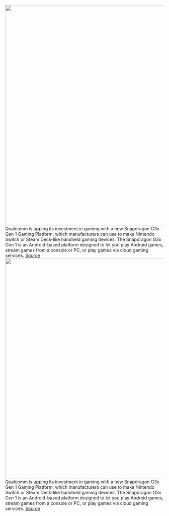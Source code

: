 <img src='https://cdn.vox-cdn.com/thumbor/Ts73nuBFKL4c3ripBg3yZOv9hLQ=/0x0:5625x3750/1200x800/filters:focal(2363x1425:3263x2325)/cdn.vox-cdn.com/uploads/chorus_image/image/70217072/Snapdragon_G3x_gen_1_Handheld_Gaming_Lifestyle_2.0.jpg' width='700px' /><br/>
Qualcomm is upping its investment in gaming with a new Snapdragon G3x Gen 1 Gaming Platform, which manufacturers can use to make Nintendo Switch or Steam Deck-like handheld gaming devices. The Snapdragon G3x Gen 1 is an Android-based platform designed to let you play Android games, stream games from a console or PC, or play games via cloud gaming services.
<a href='https://www.theverge.com/2021/12/1/22789752/qualcomm-g3x-chip-platform-android-razer-developer-kit'> Source <a/><img src='https://cdn.vox-cdn.com/thumbor/Ts73nuBFKL4c3ripBg3yZOv9hLQ=/0x0:5625x3750/1200x800/filters:focal(2363x1425:3263x2325)/cdn.vox-cdn.com/uploads/chorus_image/image/70217072/Snapdragon_G3x_gen_1_Handheld_Gaming_Lifestyle_2.0.jpg' width='700px' /><br/>
Qualcomm is upping its investment in gaming with a new Snapdragon G3x Gen 1 Gaming Platform, which manufacturers can use to make Nintendo Switch or Steam Deck-like handheld gaming devices. The Snapdragon G3x Gen 1 is an Android-based platform designed to let you play Android games, stream games from a console or PC, or play games via cloud gaming services.
<a href='https://www.theverge.com/2021/12/1/22789752/qualcomm-g3x-chip-platform-android-razer-developer-kit'> Source <a/>